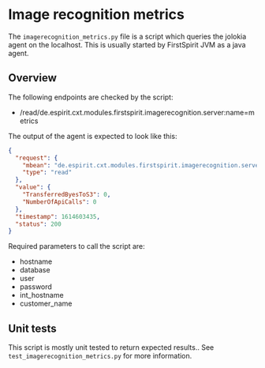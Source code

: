 # Image recognition metrics
The `imagerecognition_metrics.py` file is a script which queries the jolokia agent on the localhost. This is usually started by FirstSpirit JVM as a java agent.

## Overview
The following endpoints are checked by the script:

- /read/de.espirit.cxt.modules.firstspirit.imagerecognition.server:name=metrics

The output of the agent is expected to look like this:

```json
{
  "request": {
    "mbean": "de.espirit.cxt.modules.firstspirit.imagerecognition.server:name=metrics",
    "type": "read"
  },
  "value": {
    "TransferredByesToS3": 0,
    "NumberOfApiCalls": 0
  },
  "timestamp": 1614603435,
  "status": 200
}
```

Required parameters to call the script are:
- hostname
- database
- user
- password
- int_hostname
- customer_name

## Unit tests
This script is mostly unit tested to return expected results.. See `test_imagerecognition_metrics.py` for more information. 